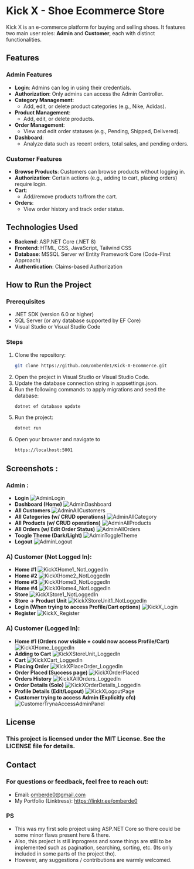 # Kick X - Shoe Ecommerce Store

Kick X is an e-commerce platform for buying and selling shoes. It features two main user roles: **Admin** and **Customer**, each with distinct functionalities.

## Features

### Admin Features
- **Login**: Admins can log in using their credentials.
- **Authorization**: Only admins can access the Admin Controller.
- **Category Management**:
  - Add, edit, or delete product categories (e.g., Nike, Adidas).
- **Product Management**:
  - Add, edit, or delete products.
- **Order Management**:
  - View and edit order statuses (e.g., Pending, Shipped, Delivered).
- **Dashboard**:
  - Analyze data such as recent orders, total sales, and pending orders.

### Customer Features
- **Browse Products**: Customers can browse products without logging in.
- **Authorization**: Certain actions (e.g., adding to cart, placing orders) require login.
- **Cart**:
  - Add/remove products to/from the cart.
- **Orders**:
  - View order history and track order status.

## Technologies Used
- **Backend**: ASP.NET Core (.NET 8)
- **Frontend**: HTML, CSS, JavaScript, Tailwind CSS
- **Database**: MSSQL Server w/ Entity Framework Core (Code-First Approach)
- **Authentication**: Claims-based Authorization

## How to Run the Project

### Prerequisites
- .NET SDK (version 6.0 or higher)
- SQL Server (or any database supported by EF Core)
- Visual Studio or Visual Studio Code

### Steps
1. Clone the repository:
    ```bash
   git clone https://github.com/omberde1/Kick-X-Ecommerce.git
2. Open the project in Visual Studio or Visual Studio Code.
3. Update the database connection string in appsettings.json.
4. Run the following commands to apply migrations and seed the database:
    ```bash
   dotnet ef database update
5. Run the project:
   ```bash
   dotnet run
6. Open your browser and navigate to
   ```bash
   https://localhost:5001

## Screenshots :
### Admin :
- **Login**
![AdminLogin](https://github.com/user-attachments/assets/a9189c44-1dbd-4222-8c80-698bae8a802f)
- **Dashboard (Home)**
![AdminDashboard](https://github.com/user-attachments/assets/79be85f7-4c2c-4d79-9c6b-72537c53c692)
- **All Customers**
![AdminAllCustomers](https://github.com/user-attachments/assets/cbdd8507-2c8f-4a19-a708-70c6ca777307)
- **All Categories (w/ CRUD operations)**
![AdminAllCategory](https://github.com/user-attachments/assets/4b248902-04ba-4c5f-a59f-cab0803c22e4)
- **All Products (w/ CRUD operations)**
![AdminAllProducts](https://github.com/user-attachments/assets/b6c2992d-3f4d-4176-bebf-002aab639565)
- **All Orders (w/ Edit Order Status)**
![AdminAllOrders](https://github.com/user-attachments/assets/1792fd85-d4d4-47b5-80de-4ef21c6377ea)
- **Toogle Theme (Dark/Light)**
![AdminToggleTheme](https://github.com/user-attachments/assets/21a253da-6761-403f-8838-88a0e2e140a0)
- **Logout**
![AdminLogout](https://github.com/user-attachments/assets/37b954b2-f402-4ca7-b631-9e8a62a7fb4e)

### A) Customer (Not Logged In):
- **Home #1**
![KickXHome1_NotLoggedIn](https://github.com/user-attachments/assets/9c4de8d2-816f-4fd7-9d29-3ae1c93f9b3a)
- **Home #2**
![KickXHome2_NotLoggedIn](https://github.com/user-attachments/assets/91f8f21e-f8fb-4b81-ad28-89299098482b)
- **Home #3**
![KickXHome3_NotLoggedIn](https://github.com/user-attachments/assets/f08c97f3-198d-4687-bd35-e1a390b12414)
- **Home #4**
![KickXHome4_NotLoggedIn](https://github.com/user-attachments/assets/7dbc7447-2497-42b8-94a1-4187c17d094c)
- **Store**
![KickXStore1_NotLoggedIn](https://github.com/user-attachments/assets/4d4d5718-c89f-407c-8d73-94e46075e569)
- **Store -> Product Unit**
![KickXStoreUnit1_NotLoggedIn](https://github.com/user-attachments/assets/1b03f11f-5596-41b0-9111-cf0a46071204)
- **Login (When trying to access Profile/Cart options)**
![KickX_Login](https://github.com/user-attachments/assets/4400a265-07ef-4726-9100-65108d7bd520)
- **Register**
![KickX_Register](https://github.com/user-attachments/assets/0cf0fadf-d15a-436b-900c-c7e6686b16ad)

### A) Customer (Logged In):
- **Home #1 (Orders now visible + could now access Profile/Cart)**
![KickXHome_LoggedIn](https://github.com/user-attachments/assets/645d3ac9-2213-441f-ad82-ac52634f5e23)
- **Adding to Cart**
![KickXStoreUnit_LoggedIn](https://github.com/user-attachments/assets/c343a388-e1c7-4c22-9d68-1fd419871f73)
- **Cart**
![KickXCart_LoggedIn](https://github.com/user-attachments/assets/b0905683-2c85-45bb-8c76-be6ba99b7029)
- **Placing Order**
![KickXPlaceOrder_LoggedIn](https://github.com/user-attachments/assets/60cd699c-bc82-4a9b-9f7e-b2598a9af4cb)
- **Order Placed (Success page)**
![KickXOrderPlaced](https://github.com/user-attachments/assets/81a7c775-361e-4401-b0ac-6f4d9985d1e5)
- **Orders History**
![KickXAllOrders_LoggedIn](https://github.com/user-attachments/assets/40818fd4-1192-4002-9ff3-348131d747b6)
- **Order Details (Solo)**
![KickXOrderDetails_LoggedIn](https://github.com/user-attachments/assets/3318c7f8-afbd-4c34-9d88-9d24c9d34f27)
- **Profile Details (Edit/Logout)**
![KickXLogoutPage](https://github.com/user-attachments/assets/2aa04fe8-ac67-427d-b4b6-f286f122ad88)
- **Customer trying to access Admin (Explicitly ofc)**
![CustomerTrynaAccessAdminPanel](https://github.com/user-attachments/assets/c2a387e0-de88-4dd3-91c5-f74d19a0ec2d)

## License
### This project is licensed under the MIT License. See the LICENSE file for details.

## Contact
### For questions or feedback, feel free to reach out:
- Email: omberde0@gmail.com
- My Portfolio (Linktress): https://linktr.ee/omberde0

### PS
- This was my first solo project using ASP.NET Core so there could be some minor flaws present here & there.
- Also, this project is still inprogress and some things are still to be implemented such as pagination, searching, sorting, etc. (Its only included in some parts of the project tho).
- However, any suggestions / contributions are warmly welcomed.
